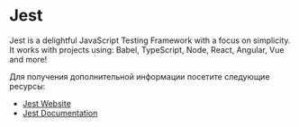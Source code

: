 # Jest

Jest is a delightful JavaScript Testing Framework with a focus on simplicity. It works with projects using: Babel, TypeScript, Node, React, Angular, Vue and more!

Для получения дополнительной информации посетите следующие ресурсы:

- [Jest Website](https://jestjs.io)
- [Jest Documentation](https://jestjs.io/docs/getting-started)
